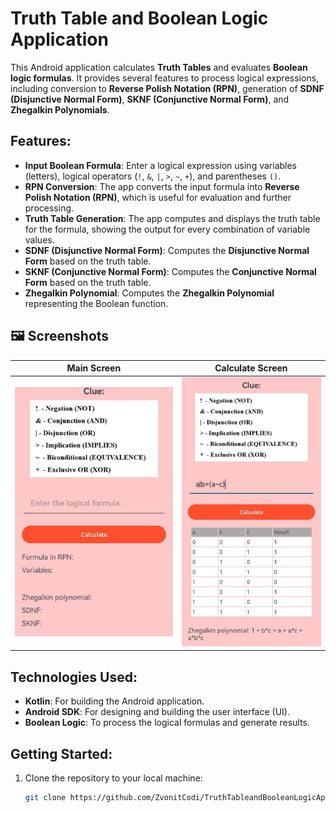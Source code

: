 # Truth Table and Boolean Logic Application

This Android application calculates **Truth Tables** and evaluates **Boolean logic formulas**. It provides several features to process logical expressions, including conversion to **Reverse Polish Notation (RPN)**, generation of **SDNF (Disjunctive Normal Form)**, **SKNF (Conjunctive Normal Form)**, and **Zhegalkin Polynomials**.

## Features:

- **Input Boolean Formula**: Enter a logical expression using variables (letters), logical operators (`!`, `&`, `|`, `>`, `~`, `+`), and parentheses `()`.
- **RPN Conversion**: The app converts the input formula into **Reverse Polish Notation (RPN)**, which is useful for evaluation and further processing.
- **Truth Table Generation**: The app computes and displays the truth table for the formula, showing the output for every combination of variable values.
- **SDNF (Disjunctive Normal Form)**: Computes the **Disjunctive Normal Form** based on the truth table.
- **SKNF (Conjunctive Normal Form)**: Computes the **Conjunctive Normal Form** based on the truth table.
- **Zhegalkin Polynomial**: Computes the **Zhegalkin Polynomial** representing the Boolean function.

## 🖼️ Screenshots

| Main Screen | Calculate Screen |
|-------------|------------|
| ![Main Screen](main.jpg) | ![Bet Screen](calculate.jpg) |


## Technologies Used:

- **Kotlin**: For building the Android application.
- **Android SDK**: For designing and building the user interface (UI).
- **Boolean Logic**: To process the logical formulas and generate results.
  
## Getting Started:

1. Clone the repository to your local machine:
   ```bash
   git clone https://github.com/ZvonitCodi/TruthTableandBooleanLogicApplication.git
